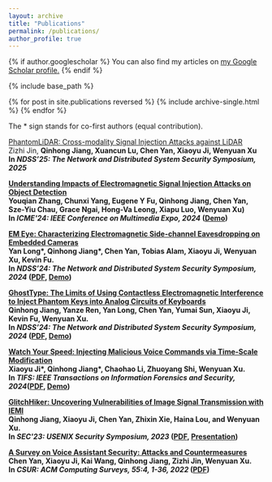 ```yaml
---
layout: archive
title: "Publications"
permalink: /publications/
author_profile: true
---
```


{% if author.googlescholar %}
  You can also find my articles on <u><a href="{{author.googlescholar}}">my Google Scholar profile</a>.</u>
{% endif %}

{% include base_path %}

{% for post in site.publications reversed %}
  {% include archive-single.html %}
{% endfor %}

The \* sign stands for co-first authors (equal contribution).

[PhantomLiDAR: Cross-modality Signal Injection  Attacks against LiDAR]()<br/>
Zizhi Jin, <strong>Qinhong Jiang<strong>, Xuancun Lu, Chen Yan, Xiaoyu Ji, Wenyuan Xu<br/>
In <em><strong>NDSS’25</strong>: The Network and Distributed System Security Symposium, 2025</em> <br/>

[Understanding Impacts of Electromagnetic Signal Injection Attacks on Object Detection](https://www.arxiv.org/pdf/2407.16327)<br/>
Youqian Zhang, Chunxi Yang, Eugene Y Fu, <strong>Qinhong Jiang<strong>, Chen Yan, Sze-Yiu Chau, Grace Ngai, Hong-Va Leong, Xiapu Luo, Wenyuan Xu)<br/>
In <em><strong>ICME'24</strong>: IEEE Conference on Multimedia Expo, 2024</em> ([Demo](https://sites.google.com/view/phantomlidar)) <br/>

[EM Eye: Characterizing Electromagnetic Side-channel Eavesdropping on Embedded Cameras](https://www.ndss-symposium.org/ndss-paper/em-eye-characterizing-electromagnetic-side-channel-eavesdropping-on-embedded-cameras/)<br/>
Yan Long\*, <strong>Qinhong Jiang\*</strong>, Chen Yan, Tobias Alam, Xiaoyu Ji, Wenyuan Xu, Kevin Fu.<br/>
In <em><strong>NDSS’24</strong>: The Network and Distributed System Security Symposium, 2024</em> ([PDF](https://www.ndss-symposium.org/wp-content/uploads/2024-552-paper.pdf), [Demo](https://emeyeattack.github.io/Website/)) <br/>


[GhostType: The Limits of Using Contactless Electromagnetic Interference to Inject Phantom Keys into Analog Circuits of Keyboards](https://www.ndss-symposium.org/ndss-paper/ghosttype-the-limits-of-using-contactless-electromagnetic-interference-to-inject-phantom-keys-into-analog-circuits-of-keyboards/)<br/>
<strong>Qinhong Jiang</strong>, Yanze Ren, Yan Long, Chen Yan, Yumai Sun, Xiaoyu Ji, Kevin Fu, Wenyuan Xu.<br/>
In <em><strong>NDSS’24</strong>: The Network and Distributed System Security Symposium, 2024</em> ([PDF](https://www.ndss-symposium.org/wp-content/uploads/2024-15-paper.pdf), [Demo](https://sites.google.com/view/ghosttype-demo))<br/>


[Watch Your Speed: Injecting Malicious Voice Commands via Time-Scale Modification](https://ieeexplore.ieee.org/abstract/document/10387471)<br/>
Xiaoyu Ji\*, <strong>Qinhong Jiang\*</strong>, Chaohao Li, Zhuoyang Shi, Wenyuan Xu.<br/>
In <em><strong>TIFS</strong>:  IEEE Transactions on Information Forensics and Security, 2024</em>([PDF](hhttps://ieeexplore.ieee.org/stamp/stamp.jsp?tp=&arnumber=10387471), [Demo](https://sites.google.com/view/tsmae)) <br/>

[GlitchHiker: Uncovering Vulnerabilities of Image Signal Transmission with IEMI](https://www.usenix.org/conference/usenixsecurity23/presentation/jiang-qinhong)<br/>
<strong>Qinhong Jiang</strong>, Xiaoyu Ji, Chen Yan, Zhixin Xie, Haina Lou, and Wenyuan Xu.<br/>
In <em><strong>SEC'23</strong>: USENIX Security Symposium, 2023</em> ([PDF](https://www.usenix.org/system/files/usenixsecurity23-jiang-qinhong.pdf), [Presentation](https://www.youtube.com/watch?v=GIL4h_7k-qg&t=2s&ab_channel=USENIX))<br/>

[A Survey on Voice Assistant Security: Attacks and Countermeasures](https://dl.acm.org/doi/full/10.1145/3527153)<br/>
Chen Yan, Xiaoyu Ji, Kai Wang, <strong>Qinhong Jiang</strong>, Zizhi Jin, Wenyuan Xu.<br/>
In <em><strong>CSUR</strong>: ACM Computing Surveys, 55:4, 1-36, 2022 </em>([PDF](https://dl.acm.org/doi/full/10.1145/3527153))